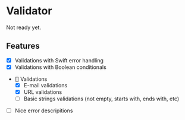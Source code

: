 # Validator

Not ready yet.

## Features

- [x] Validations with  Swift error handling
- [x] Validations with Boolean conditionals
- [] Validations
    - [x] E-mail validations
    - [x] URL validations
    - [ ] Basic strings validations (not empty, starts with, ends with, etc)
- [ ] Nice error descripitions
